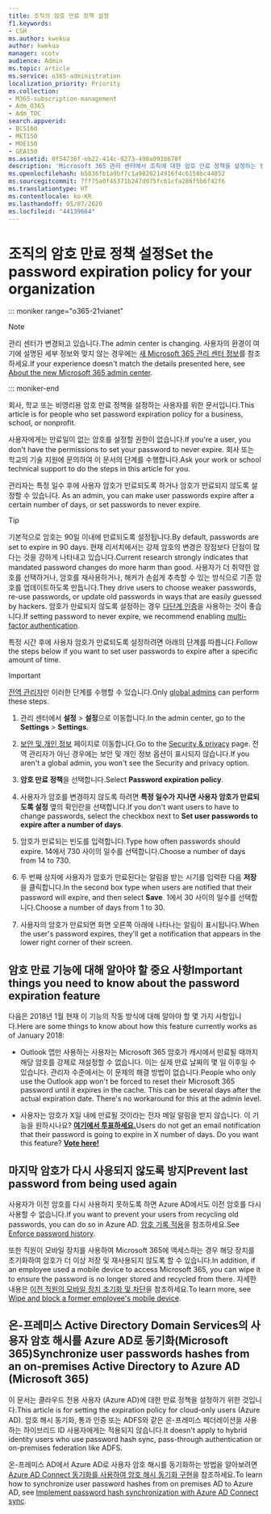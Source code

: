 ```yaml
---
title: 조직의 암호 만료 정책 설정
f1.keywords:
- CSH
ms.author: kwekua
author: kwekua
manager: scotv
audience: Admin
ms.topic: article
ms.service: o365-administration
localization_priority: Priority
ms.collection:
- M365-subscription-management
- Adm_O365
- Adm_TOC
search.appverid:
- BCS160
- MET150
- MOE150
- GEA150
ms.assetid: 0f54736f-eb22-414c-8273-498a0918678f
description: 'Microsoft 365 관리 센터에서 조직에 대한 암호 만료 정책을 설정하는 방법을 알아봅니다. '
ms.openlocfilehash: b5836fb1a9bf7c1a9820214916f4c6158bc44852
ms.sourcegitcommit: 7ff75a0f45371b247d975fc61cfa286f5b6f42f6
ms.translationtype: HT
ms.contentlocale: ko-KR
ms.lasthandoff: 05/07/2020
ms.locfileid: "44139664"
---
```

# <a name="set-the-password-expiration-policy-for-your-organization"></a><span data-ttu-id="0b921-103">조직의 암호 만료 정책 설정</span><span class="sxs-lookup"><span data-stu-id="0b921-103">Set the password expiration policy for your organization</span></span>

::: moniker range="o365-21vianet"

> [!NOTE]
> <span data-ttu-id="0b921-104">관리 센터가 변경되고 있습니다.</span><span class="sxs-lookup"><span data-stu-id="0b921-104">The admin center is changing.</span></span> <span data-ttu-id="0b921-105">사용자의 환경이 여기에 설명된 세부 정보와 맞지 않는 경우에는 [새 Microsoft 365 관리 센터 정보](https://docs.microsoft.com/microsoft-365/admin/microsoft-365-admin-center-preview?view=o365-21vianet)를 참조하세요.</span><span class="sxs-lookup"><span data-stu-id="0b921-105">If your experience doesn't match the details presented here, see [About the new Microsoft 365 admin center](https://docs.microsoft.com/microsoft-365/admin/microsoft-365-admin-center-preview?view=o365-21vianet).</span></span>

::: moniker-end

<span data-ttu-id="0b921-106">회사, 학교 또는 비영리용 암호 만료 정책을 설정하는 사용자를 위한 문서입니다.</span><span class="sxs-lookup"><span data-stu-id="0b921-106">This article is for people who set password expiration policy for a business, school, or nonprofit.</span></span>  

<span data-ttu-id="0b921-107">사용자에게는 만료일이 없는 암호를 설정할 권한이 없습니다.</span><span class="sxs-lookup"><span data-stu-id="0b921-107">If you're a user, you don't have the permissions to set your password to never expire.</span></span> <span data-ttu-id="0b921-108">회사 또는 학교의 기술 지원에 문의하여 이 문서의 단계를 수행합니다.</span><span class="sxs-lookup"><span data-stu-id="0b921-108">Ask your work or school technical support to do the steps in this article for you.</span></span>

<span data-ttu-id="0b921-109">관리자는 특정 일수 후에 사용자 암호가 만료되도록 하거나 암호가 만료되지 않도록 설정할 수 있습니다. </span><span class="sxs-lookup"><span data-stu-id="0b921-109">As an admin, you can make user passwords expire after a certain number of days, or set passwords to never expire.</span></span> 

> [!Tip]
> <span data-ttu-id="0b921-110">기본적으로 암호는 90일 이내에 만료되도록 설정됩니다.</span><span class="sxs-lookup"><span data-stu-id="0b921-110">By default, passwords are set to expire in 90 days.</span></span> <span data-ttu-id="0b921-111">현재 리서치에서는 강제 암호의 변경은 장점보다 단점이 많다는 것을 강하게 나타내고 있습니다.</span><span class="sxs-lookup"><span data-stu-id="0b921-111">Current research strongly indicates that mandated password changes do more harm than good.</span></span> <span data-ttu-id="0b921-112">사용자가 더 취약한 암호를 선택하거나, 암호를 재사용하거나, 해커가 손쉽게 추측할 수 있는 방식으로 기존 암호를 업데이트하도록 만듭니다.</span><span class="sxs-lookup"><span data-stu-id="0b921-112">They drive users to choose weaker passwords, re-use passwords, or update old passwords in ways that are easily guessed by hackers.</span></span> <span data-ttu-id="0b921-113">암호가 만료되지 않도록 설정하는 경우 [다단계 인증](../security-and-compliance/set-up-multi-factor-authentication.md)을 사용하는 것이 좋습니다.</span><span class="sxs-lookup"><span data-stu-id="0b921-113">If setting password to never expire, we recommend enabling [multi-factor authentication](../security-and-compliance/set-up-multi-factor-authentication.md).</span></span>

<span data-ttu-id="0b921-114">특정 시간 후에 사용자 암호가 만료되도록 설정하려면 아래의 단계를 따릅니다.</span><span class="sxs-lookup"><span data-stu-id="0b921-114">Follow the steps below if you want to set user passwords to expire after a specific amount of time.</span></span>
> [!IMPORTANT]
> <span data-ttu-id="0b921-115">[전역 관리자](../add-users/about-admin-roles.md)만 이러한 단계를 수행할 수 있습니다.</span><span class="sxs-lookup"><span data-stu-id="0b921-115">Only [global admins](../add-users/about-admin-roles.md) can perform these steps.</span></span>
  
1. <span data-ttu-id="0b921-116">관리 센터에서 **설정** \> **설정**으로 이동합니다.</span><span class="sxs-lookup"><span data-stu-id="0b921-116">In the admin center, go to the **Settings** \> **Settings**.</span></span>

2. <span data-ttu-id="0b921-117"><a href="https://go.microsoft.com/fwlink/p/?linkid=2072756" target="_blank">보안 및 개인 정보</a> 페이지로 이동합니다.</span><span class="sxs-lookup"><span data-stu-id="0b921-117">Go to the <a href="https://go.microsoft.com/fwlink/p/?linkid=2072756" target="_blank">Security & privacy</a> page.</span></span>
 <span data-ttu-id="0b921-118">전역 관리자가 아닌 경우에는 보안 및 개인 정보 옵션이 표시되지 않습니다.</span><span class="sxs-lookup"><span data-stu-id="0b921-118">If you aren't a global admin, you won't see the Security and privacy option.</span></span>
  
3. <span data-ttu-id="0b921-119">**암호 만료 정책**을 선택합니다.</span><span class="sxs-lookup"><span data-stu-id="0b921-119">Select **Password expiration policy**.</span></span>
  
4. <span data-ttu-id="0b921-120">사용자가 암호를 변경하지 않도록 하려면 **특정 일수가 지나면 사용자 암호가 만료되도록 설정** 옆의 확인란을 선택합니다.</span><span class="sxs-lookup"><span data-stu-id="0b921-120">If you don't want users to have to change passwords, select the checkbox next to **Set user passwords to expire after a number of days**.</span></span>
  
5. <span data-ttu-id="0b921-121">암호가 만료되는 빈도를 입력합니다.</span><span class="sxs-lookup"><span data-stu-id="0b921-121">Type how often passwords should expire.</span></span> <span data-ttu-id="0b921-122">14에서 730 사이의 일수를 선택합니다.</span><span class="sxs-lookup"><span data-stu-id="0b921-122">Choose a number of days from 14 to 730.</span></span>
  
6. <span data-ttu-id="0b921-123">두 번째 상자에 사용자가 암호가 만료된다는 알림을 받는 시기를 입력한 다음 **저장**을 클릭합니다.</span><span class="sxs-lookup"><span data-stu-id="0b921-123">In the second box type when users are notified that their password will expire, and then select **Save**.</span></span> <span data-ttu-id="0b921-124">1에서 30 사이의 일수를 선택합니다.</span><span class="sxs-lookup"><span data-stu-id="0b921-124">Choose a number of days from 1 to 30.</span></span>
    
7. <span data-ttu-id="0b921-125">사용자의 암호가 만료되면 화면 오른쪽 아래에 나타나는 알림이 표시됩니다.</span><span class="sxs-lookup"><span data-stu-id="0b921-125">When the user's password expires, they'll get a notification that appears in the lower right corner of their screen.</span></span>
  
## <a name="important-things-you-need-to-know-about-the-password-expiration-feature"></a><span data-ttu-id="0b921-126">암호 만료 기능에 대해 알아야 할 중요 사항</span><span class="sxs-lookup"><span data-stu-id="0b921-126">Important things you need to know about the password expiration feature</span></span>

<span data-ttu-id="0b921-127">다음은 2018년 1월 현재 이 기능의 작동 방식에 대해 알아야 할 몇 가지 사항입니다.</span><span class="sxs-lookup"><span data-stu-id="0b921-127">Here are some things to know about how this feature currently works as of January 2018:</span></span>
  
- <span data-ttu-id="0b921-p107">Outlook 앱만 사용하는 사용자는 Microsoft 365 암호가 캐시에서 만료될 때까지 해당 암호를 강제로 재설정할 수 없습니다. 이는 실제 만료 날짜의 몇 일 이후일 수 있습니다. 관리자 수준에서는 이 문제의 해결 방법이 없습니다.</span><span class="sxs-lookup"><span data-stu-id="0b921-p107">People who only use the Outlook app won't be forced to reset their Microsoft 365 password until it expires in the cache. This can be several days after the actual expiration date. There's no workaround for this at the admin level.</span></span>
    
- <span data-ttu-id="0b921-p108">사용자는 암호가 X일 내에 만료될 것이라는 전자 메일 알림을 받지 않습니다. 이 기능을 원하시나요? **[여기에서 투표하세요.](https://office365.uservoice.com/forums/273493-office-365-admin/suggestions/15028344-office-365-password-email-notification)**</span><span class="sxs-lookup"><span data-stu-id="0b921-p108">Users do not get an email notification that their password is going to expire in X number of days. Do you want this feature? **[Vote here!](https://office365.uservoice.com/forums/273493-office-365-admin/suggestions/15028344-office-365-password-email-notification)**</span></span>
    
## <a name="prevent-last-password-from-being-used-again"></a><span data-ttu-id="0b921-134">마지막 암호가 다시 사용되지 않도록 방지</span><span class="sxs-lookup"><span data-stu-id="0b921-134">Prevent last password from being used again</span></span>

<span data-ttu-id="0b921-135">사용자가 이전 암호를 다시 사용하지 못하도록 하면 Azure AD에서도 이전 암호를 다시 사용할 수 없습니다.</span><span class="sxs-lookup"><span data-stu-id="0b921-135">If you want to prevent your users from recycling old passwords, you can do so in Azure AD.</span></span> <span data-ttu-id="0b921-136">[암호 기록 적용](https://docs.microsoft.com/windows/security/threat-protection/security-policy-settings/enforce-password-history)을 참조하세요.</span><span class="sxs-lookup"><span data-stu-id="0b921-136">See [Enforce password history](https://docs.microsoft.com/windows/security/threat-protection/security-policy-settings/enforce-password-history).</span></span>

<span data-ttu-id="0b921-137">또한 직원이 모바일 장치를 사용하여 Microsoft 365에 액세스하는 경우 해당 장치를 초기화하여 암호가 더 이상 저장 및 재사용되지 않도록 할 수 있습니다.</span><span class="sxs-lookup"><span data-stu-id="0b921-137">In addition, if an employee used a mobile device to access Microsoft 365, you can wipe it to ensure the password is no longer stored and recycled from there.</span></span> <span data-ttu-id="0b921-138">자세한 내용은 [이전 직원의 모바일 장치 초기화 및 차단](https://docs.microsoft.com/office365/admin/add-users/remove-former-employee?view=o365-worldwide#wipe-and-block-a-former-employees-mobile-device)을 참조하세요.</span><span class="sxs-lookup"><span data-stu-id="0b921-138">To learn more, see [Wipe and block a former employee's mobile device](https://docs.microsoft.com/office365/admin/add-users/remove-former-employee?view=o365-worldwide#wipe-and-block-a-former-employees-mobile-device).</span></span>


## <a name="synchronize-user-passwords-hashes-from-an-on-premises-active-directory-to-azure-ad-microsoft-365"></a><span data-ttu-id="0b921-139">온-프레미스 Active Directory Domain Services의 사용자 암호 해시를 Azure AD로 동기화(Microsoft 365)</span><span class="sxs-lookup"><span data-stu-id="0b921-139">Synchronize user passwords hashes from an on-premises Active Directory to Azure AD (Microsoft 365)</span></span>

<span data-ttu-id="0b921-140">이 문서는 클라우드 전용 사용자 (Azure AD)에 대한 만료 정책을 설정하기 위한 것입니다.</span><span class="sxs-lookup"><span data-stu-id="0b921-140">This article is for setting the expiration policy for cloud-only users (Azure AD).</span></span> <span data-ttu-id="0b921-141">암호 해시 동기화, 통과 인증 또는 ADFS와 같은 온-프레미스 페더레이션을 사용하는 하이브리드 ID 사용자에게는 적용되지 않습니다.</span><span class="sxs-lookup"><span data-stu-id="0b921-141">It doesn't apply to hybrid identity users who use password hash sync, pass-through authentication or on-premises federation like ADFS.</span></span>
  
<span data-ttu-id="0b921-142">온-프레미스 AD에서 Azure AD로 사용자 암호 해시를 동기화하는 방법을 알아보려면 [Azure AD Connect 동기화를 사용하여 암호 해시 동기화 구현](https://docs.microsoft.com/azure/active-directory/hybrid/how-to-connect-password-hash-synchronization)을 참조하세요.</span><span class="sxs-lookup"><span data-stu-id="0b921-142">To learn how to synchronize user password hashes from on premises AD to Azure AD, see [Implement password hash synchronization with Azure AD Connect sync](https://docs.microsoft.com/azure/active-directory/hybrid/how-to-connect-password-hash-synchronization).</span></span>
